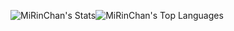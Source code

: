![MiRinChan's Stats](https://github-readme-stats.vercel.app/api?username=MiRinChan&theme=highcontrast&show_icons=true&hide_border=false&count_private=true)![MiRinChan's Top Languages](https://github-readme-stats.vercel.app/api/top-langs/?username=MiRinChan&theme=highcontrast&show_icons=true&hide_border=true&layout=compact)

